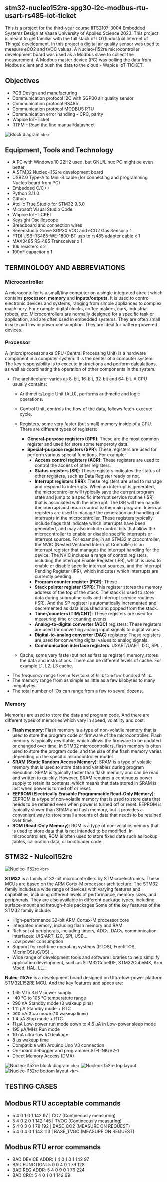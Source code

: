 ## stm32-nucleo152re-spg30-i2c-modbus-rtu-usart-rs485-iot-ticket

This is a project for the third-year course IITS2107-3004 Embedded Systems Design at Vaasa University of Applied Science 2023. This project is meant to get familiar with the full stack of IIOT(Industrial Internet of Things) development. In this project a digital air quality sensor was used to measure eCO2 and tVOC values. A Nucleo-l152re microcontroller development board was used as a Modbus slave to collect the measurement. A Modbus master device (PC) was polling the data from Modbus client and push the data to the cloud - Wapice IoT-TICKET.

## Objectives

* PCB Design and manufacturing
* Communication protocol I2C with SGP30 air quality sensor
* Communication protocol RS485
* Communication protocol MODBUS RTU
* Communication error handling - CRC, parity
* Wapice IoT-Ticket
* RTFM - Read the fine manual/datasheet

![Block diagram](./docs/images/block-diagram.png) `<br>`

## Equipment, Tools and Technology

* A PC with Windows 10 22H2 used, but GNU/Linux PC might be even better
* A STM32 Nucleo-l152re development board
* USB2.0 Type-A to Mini-B cable (for connecting and programming Nucleo board from PC)
* Embedded C/C++
* Python 3.11.0
* Github
* Atollic True Studio for STM32 9.3.0
* Microsoft Visual Studio Code
* Wapice IoT-TICKET
* Keysight Oscilloscope
* Breadboard and connection wires
* Seeedstudio Grove SGP30 VOC and eCO2 Gas Sensor x 1
* FTDI USB-RS485-WE-1800-BT usb to rs485 adapter cable x 1
* MAX3485 RS-485 Transceiver x 1
* 10k resisters x 2
* 100nF capacitor x 1

## TERMINOLOGY AND ABBREVIATIONS

### Microcontroller

A microcontoller is a small/tiny computer on a single integrated circuit which contains **processor**, **memory** and **inputs/outputs**. It is used to control electronic devices and systems, ranging from simple appliances to complex machinery. For example digital clocks, coffee makers, cars, industrial robots, etc.
Microcontrollers are normally designed for a specific task or application, and are often used in embedded systems. They are often small in size and low in power consumption. They are ideal for battery-powered devices.

### Processor

A (micro)processor aka CPU (Central Processing Unit) is a hardware component in a computer system. It is the center of a computer system. The key responsibility is to execute instructions and perform calculations, as well as coordinating the operation of other components in the system.

* The architecturer varies as 8-bit, 16-bit, 32-bit and 64-bit. A CPU usually contains:
  * Arithmetic/Logic Unit (ALU), performs arithmetic and logic operations.
  * Control Unit, controls the flow of the data, follows fetch-execute cycle.
  * Registers, some very faster (but small) memory inside of a CPU. There are different types of registers:

    * **General-purpose registers (GPR)**: These are the most common register and used for store some temperoty data.
    * **Special-purpose registers (SPR)**: These registers are used for perform various special functions. For example:
      * **Access control registers (ACR)**: These registers are used to control the access of other registers.
      * **Status registers (SR)**: These registers indicates the status of other registers, such as Data Register ready or not.
      * **Interrupt registers (IRR)**: These registers are used to manage and respond to interrupts. When an interrupt is generated, the microcontroller will typically save the current program state and jump to a specific interrupt service routine (ISR) that is associated with the interrupt. The ISR will then handle the interrupt and return control to the main program.
        Interrupt registers are used to manage the generation and handling of interrupts in the microcontroller. These registers typically include flags that indicate which interrupts have been generated, and may also include control bits that allow the microcontroller to enable or disable specific interrupts or interrupt sources. For example, in an STM32 microcontroller, the NVIC (Nested Vectored Interrupt Controller) is an interrupt register that manages the interrupt handling for the device. The NVIC includes a range of control registers, including the Interrupt Enable Register (IER), which is used to enable or disable specific interrupt sources, and the Interrupt Pending Register (IPR), which indicates which interrupts are currently pending.
      * **Program counter register (PCR)**: These
      * **Stack pointer register (SPR)**: This register stores the memory address of the top of the stack. The stack is used to store data during subroutine calls and interrupt service routines (ISR). And the SP register is automatically incremented and decremented as data is pushed and popped from the stack.
      * **Timer/counters (TIM/CNT)**: These registers are used for measuring time or counting events.
      * **Analog-to-digital converter (ADC)** registers: These registers are used for converting analog input signals to digital values.
      * **Digital-to-analog converter (DAC)** registers: These registers are used for converting digital values to analog signals.
      * **Communication interface registers**: USART/UART, I2C, SPI...
  * Cache, some very faste (but not as fast as register) memory stores the data and instructions. There can be different levels of cache. For example L1, L2, L3 cache.
* The frequency range from a few tens of kHz to a few hundred MHz.
* The memory range from as simple as little as a few kilobytes to many megabytes.
* The total number of IOs can range from a few to sevral dozens.

### Memory

Memories are used to store the data and program code. And there are different types of memories which vary in speed, volatility and cost:

* **Flash memory**: Flash memory is a type of non-volatile memory that is used to store the program code or firmware of the microcontroller. Flash memory is typically rewritable, which allows the firmware to be updated or changed over time. In STM32 microcontrollers, flash memory is often used to store the program code, and the size of the flash memory varies depending on the specific microcontroller model.
* **SRAM (Static Random Access Memory)**: SRAM is a type of volatile memory that is used to store data and variables during program execution. SRAM is typically faster than flash memory and can be read and written to quickly. However, SRAM requires a continuous power supply to retain its contents, which means that data stored in SRAM is lost when power is turned off or reset.
* **EEPROM (Electrically Erasable Programmable Read-Only Memory)**: EEPROM is a type of non-volatile memory that is used to store data that needs to be retained even when power is turned off or reset. EEPROM is typically slower than SRAM and flash memory, but it provides a convenient way to store small amounts of data that needs to be retained over time.
* **ROM (Read-Only Memory)**: ROM is a type of non-volatile memory that is used to store data that is not intended to be modified. In microcontrollers, ROM is often used to store fixed data such as lookup tables, calibration data, or bootloader code.

## STM32 - Nuleol152re

![Nucleo-l152re](./docs/images/STMicroelectronics-NUCLEO-L152RE.jpg "Nucleo-l152re development board") `<br>`

**STM32** is a family of 32-bit microcontrollers by STMicroelectronics. These MCUs are based on the ARM Cortx-M processor architecture. The STM32 family includes a wide range of devices with varying features and capabilities, including different levels of performance, memory sizes, and peripherals. They are also available in different package types, including surface-mount and through-hole packages Some of the key features of the STM32 family include:

* High-performance 32-bit ARM Cortex-M processor core
* Integrated memory, including flash memory and RAM
* Rich set of peripherals, including timers, ADCs, DACs, communication interfaces: U(S)ART, I2C, SPI, USB...
* Low power consumption
* Support for real-time operating systems (RTOS), FreeRTOS, MicrimOS(uC/OS)...
* Wide range of development tools and software libraries to help simplify application development, such as STM32CubeIDE, STM32CubeMX, Arm Mbed, HAL, LL...

**Nuleo-l152re** is a development board designed on Ultra-low-power platform STM32L152RE MCU. And the key features and specs are:

* 1.65 V to 3.6 V power supply
* -40 °C to 105 °C temperature range
* 290 nA Standby mode (3 wakeup pins)
* 1.11 μA Standby mode + RTC
* 560 nA Stop mode (16 wakeup lines)
* 1.4 μA Stop mode + RTC
* 11 μA Low-power run mode down to 4.6 μA in Low-power sleep mode
* 195 μA/MHz Run mode
* 10 nA ultra-low I/O leakage
* 8 μs wakeup time
* Compatible with Arduino Uno V3 connection
* On-board debugger and programmer ST-LINK/V2-1
* Direct Memory Access (DMA)

![Nucleo-l152re block diagram](./docs/images/nucleol152re_um_hardware-block-diagram.jpg "Nucleo-l152re block diagram") `<br>`
![Nucleo-l152re top layout](./docs/images/nucleol152re_um_top-layout.jpg "Nucleo-l152re top layout")
![Nucleo-l152re bottom layout](./docs/images/nucleol152re_um_bottom-layout.jpg "Nucleo-l152re bottom layout") `<br>`

## TESTING CASES

## Modbus RTU acceptable commands

* 5 4 0 1 0 1 142 97  |   CO2 (Contineously measuring)
* 5 4 0 2 0 1 142 145 |   TVOC (Contineously measuríng)
* 5 4 0 3 0 1 78 192  |   BASE_CO2 (MEASURE ON REQUEST)
* 5 4 0 4 0 1 143 113 |   BASE_TVOC (MEASURE ON REQUEST)

## Modbus RTU error commands

* BAD DEVICE ADDR: 1 4 0 1 0 1 142 97
* BAD FUNCTION: 5 0 0 4 0 1 79 128
* BAD REG ADDR: 5 4 0 9 0 1 76 224
* BAD CRC: 5 4 0 1 0 1 142 99
